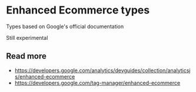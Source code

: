 # Enhanced Ecommerce types

Types based on Google's official documentation

Still experimental

## Read more
- https://developers.google.com/analytics/devguides/collection/analyticsjs/enhanced-ecommerce
- https://developers.google.com/tag-manager/enhanced-ecommerce
